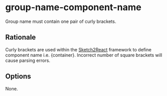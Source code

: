 # group-name-component-name

Group name must contain one pair of curly brackets.

## Rationale

Curly brackets are used within the [Sketch2React](https://sketch2react.gitbook.io/sketch2react-io/)
framework to define component name i.e. {container}. Incorrect number of square brackets will cause
parsing errors.

## Options

None.
